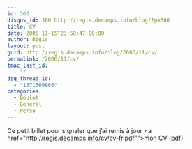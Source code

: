 ```yaml
---
id: 366
disqus_id: 366 http://regis.decamps.info/blog/?p=366
title: CV
date: 2006-11-15T23:58:47+00:00
author: Régis
layout: post
guid: http://regis.decamps.info/blog/2006/11/cv/
permalink: /2006/11/cv/
tmac_last_id:
  - ""
dsq_thread_id:
  - "1371569966"
categories:
  - Boulot
  - Général
  - Perso
---
```

Ce petit billet pour signaler que j’ai remis à jour <a href="http://regis.decamps.info/cv/cv-fr.pdf"">mon CV</a> (pdf).
